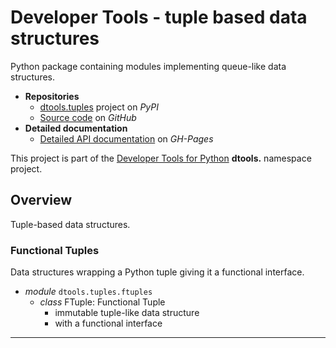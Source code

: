 # Developer Tools - tuple based data structures

Python package containing modules implementing queue-like data
structures.

- **Repositories**
  - [dtools.tuples][1] project on *PyPI*
  - [Source code][2] on *GitHub*
- **Detailed documentation**
  - [Detailed API documentation][3] on *GH-Pages*

This project is part of the
[Developer Tools for Python][4] **dtools.** namespace project.

## Overview

Tuple-based data structures.

### Functional Tuples

Data structures wrapping a Python tuple giving it a functional
interface.

- *module* `dtools.tuples.ftuples`
  - *class* FTuple: Functional Tuple
    - immutable tuple-like data structure
    - with a functional interface

______________________________________________________________________

[1]: https://pypi.org/project/dtools.tuples/
[2]: https://github.com/grscheller/dtools-tuples/
[3]: https://grscheller.github.io/dtools-docs/tuples/
[4]: https://github.com/grscheller/dtools-docs
